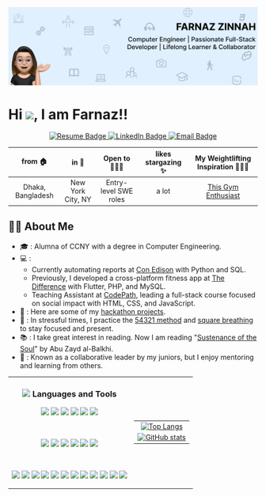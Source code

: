 <p align="center">
  <img src="https://github.com/fzinnah17/fzinnah17/blob/main/git.png" alt="My Banner"><br>
</p>

<h1>Hi <img src="https://media.giphy.com/media/hvRJCLFzcasrR4ia7z/giphy.gif" width="25">, I am Farnaz!!</h1>

<p align="center">
  <a href="https://drive.google.com/file/d/1eCknffq4eVT3MJgWQ0BVS0pXEeaC98zQ/view?usp=sharing" target="_blank">
    <img src="https://img.shields.io/badge/Resume-brightgreen" alt="Resume Badge">
  </a>

  <a href="https://www.linkedin.com/in/farnaz-zinnah/" target="_blank">
    <img src="https://img.shields.io/badge/LinkedIn-orange" alt="LinkedIn Badge">
  </a>

  <a href="mailto:farnazsamia@gmail.com">
    <img src="https://img.shields.io/badge/Email-blueviolet" alt="Email Badge">
  </a>
</p>

<div align="center">
  
| from 🏠         | in 📍               | Open to 🧘🏻‍♀️       | likes stargazing ✨   | My Weightlifting Inspiration 🏋🏼‍♀️ |
|:--------------:|:-------------------:|:-------------------:|:--------------------:|:------------------------------------------:|
| Dhaka, Bangladesh | New York City, NY | Entry-level SWE roles | a lot              | [This Gym Enthusiast](https://www.youtube.com/watch?v=Zl_grb33STg) |

</div>


## 👩‍💻 About Me

- 🎓 : Alumna of CCNY with a degree in Computer Engineering.
- 💻 :
  - Currently automating reports at [Con Edison](https://www.coned.com/en) with Python and SQL.
  - Previously, I developed a cross-platform fitness app at [The Difference](https://thedifferenceapp.com/) with Flutter, PHP, and MySQL.
  - Teaching Assistant at [CodePath](https://www.codepath.org/), leading a full-stack course focused on social impact with HTML, CSS, and JavaScript.
- 🌟 : Here are some of my [hackathon projects](https://devpost.com/fzinnah000).
- 🧘 : In stressful times, I practice the [54321 method](https://www.choosingtherapy.com/54321-method/) and [square breathing](https://www.choosingtherapy.com/box-breathing/) to stay focused and present.
- 📚 : I take great interest in reading. Now I am reading "[Sustenance of the Soul](https://iiit.org/wp-content/uploads/AbuZaydal-Balkhi-complete.pdf)" by Abu Zayd al-Balkhi.
- 🌱 : Known as a collaborative leader by my juniors, but I enjoy mentoring and learning from others.

<div align="center">
  
<table width="100%">
  <tr>
    <!-- Left Column: Languages and Tools -->
    <td valign="top">
      <h3 align="center"><img src="https://media2.giphy.com/media/QssGEmpkyEOhBCb7e1/giphy.gif?cid=ecf05e47a0n3gi1bfqntqmob8g9aid1oyj2wr3ds3mg700bl&rid=giphy.gif" width ="25"> Languages and Tools</h3>
      <p align="center" > 
    <img src="https://img.icons8.com/fluency/48/000000/javascript.png" width="24"/>
    <img src="https://img.icons8.com/fluency/48/000000/python.png" width="24"/>
    <img src="https://img.icons8.com/color/48/000000/java-coffee-cup-logo.png" width="24"/>
    <img src="https://img.icons8.com/fluency/48/000000/markdown.png" width="24"/>
    <img src="https://img.icons8.com/color/48/000000/c-plus-plus-logo.png" width="24"/>
    <img src="https://img.icons8.com/color/48/000000/c-sharp-logo.png" width="24"/>
</p>
</br>

<p align="center" > 
    <img src="https://upload.wikimedia.org/wikipedia/commons/thumb/a/a7/React-icon.svg/1200px-React-icon.svg.png" width="24"/>
    <img src="https://d2nir1j4sou8ez.cloudfront.net/wp-content/uploads/2021/12/nextjs-boilerplate-logo.png" width="24"/>
    <img src="https://upload.wikimedia.org/wikipedia/commons/thumb/4/4c/Typescript_logo_2020.svg/1200px-Typescript_logo_2020.svg.png" width="24"/>
    <img src="https://avatars.githubusercontent.com/u/67109815?s=280&v=4" width="24"/>
    <img src="https://upload.wikimedia.org/wikipedia/commons/thumb/b/b2/Bootstrap_logo.svg/1200px-Bootstrap_logo.svg.png" width="24"/>
    <img src="https://www.datocms-assets.com/45470/1631026680-logo-react-native.png" width="24"/>
</p>

</br>
<p align="center" > 
    <img src="https://upload.wikimedia.org/wikipedia/commons/thumb/d/d9/Node.js_logo.svg/1200px-Node.js_logo.svg.png" width="24"/>
    <img src="https://cdn-icons-png.flaticon.com/512/2867/2867342.png" width="24"/>
    <img src="https://git-scm.com/images/logos/downloads/Git-Icon-1788C.png" width="24"/>
    <img src="https://github.githubassets.com/images/modules/logos_page/GitHub-Logo.png" width="24"/>
    <img src="https://msdynamicsnavashwinitripathi.files.wordpress.com/2021/01/docker_logo.png" width="24"/>
    <img src="https://static-00.iconduck.com/assets.00/postman-icon-497x512-beb7sy75.png" width="24"/>
    <img src="https://upload.wikimedia.org/wikipedia/commons/thumb/5/5c/AWS_Simple_Icons_AWS_Cloud.svg/2560px-AWS_Simple_Icons_AWS_Cloud.svg.png" width="24"/>
    <img src="https://cdn4.iconfinder.com/data/icons/google-i-o-2016/512/google_firebase-2-512.png" width="24"/>
    <img src="https://pbs.twimg.com/profile_images/1452637606559326217/GFz_P-5e_400x400.png" width="24"/>
    <img src="https://icons.veryicon.com/png/o/application/app-icon-7/jira-5.png" width="24"/>
    <img src="https://pipedream.com/s.v0/app_1YMhwo/logo/orig" width="24"/>
    <img src="https://quolum.com/blog/wp-content/uploads/2023/01/coverimage.png" width="24"/>
</p>
    </td>
    <td>
      <table>
        <tr>
          <!-- Most Used Languages Image -->
          <td align="center">
            <a href="https://github.com/fzinnah17/github-readme-stats">
              <img src="https://github-readme-stats.vercel.app/api/top-langs/?username=fzinnah17&layout=compact" alt="Top Langs">
            </a>
          </td>
        </tr>
        <tr>
          <!-- GitHub Stats Image -->
          <td align="center">
            <a href="https://github.com/fzinnah17">
              <img src="https://github-readme-stats.vercel.app/api?username=fzinnah17&show_icons=true&theme=radical&cache_seconds=0" alt="GitHub stats">
            </a>
          </td>
        </tr>
      </table>
    </td>
  </tr>
</table>
</div>

